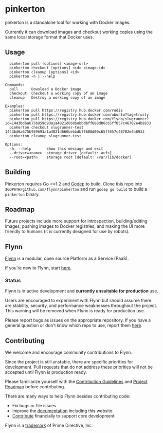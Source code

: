 # pinkerton

pinkerton is a standalone tool for working with Docker images.

Currently it can download images and checkout working copies using the same
local storage format that Docker uses.

## Usage

```text
  pinkerton pull [options] <image-url>
  pinkerton checkout [options] <id> <image-id>
  pinkerton cleanup [options] <id>
  pinkerton -h | --help

Commands:
  pull      Download a Docker image
  checkout  Checkout a working copy of an image
  cleanup   Destroy a working copy of an image

Examples:
  pinkerton pull https://registry.hub.docker.com/redis
  pinkerton pull https://registry.hub.docker.com/ubuntu?tag=trusty
  pinkerton pull https://registry.hub.docker.com/flynn/slugrunner?id=1443bd6a675b959693a1a4021d660bebbdbff688d00c65ff057c46702e4b8933
  pinkerton checkout slugrunner-test 1443bd6a675b959693a1a4021d660bebbdbff688d00c65ff057c46702e4b8933
  pinkerton cleanup slugrunner-test

Options:
  -h, --help       show this message and exit
  --driver=<name>  storage driver [default: aufs]
  --root=<path>    storage root [default: /var/lib/docker]
```

## Building

Pinkerton requires Go >=1.2 and [Godep](https://github.com/tools/godep) to
build. Clone this repo into `$GOPATH/github.com/flynn/pinkerton` and run `godep
go build` to build a `pinkerton` binary.

## Roadmap

Future projects include more support for introspection, building/editing images,
pushing images to Docker registries, and making the UI more friendly to humans
(it is currently designed for use by robots).


## Flynn

[Flynn](https://flynn.io) is a modular, open source Platform as a Service (PaaS).

If you're new to Flynn, start [here](https://github.com/flynn/flynn).

### Status

Flynn is in active development and **currently unsuitable for production** use.

Users are encouraged to experiment with Flynn but should assume there are stability, security, and performance weaknesses throughout the project. This warning will be removed when Flynn is ready for production use.

Please report bugs as issues on the appropriate repository. If you have a general question or don't know which repo to use, report them [here](https://github.com/flynn/flynn/issues).

## Contributing

We welcome and encourage community contributions to Flynn.

Since the project is still unstable, there are specific priorities for development. Pull requests that do not address these priorities will not be accepted until Flynn is production ready.

Please familiarize yourself with the [Contribution Guidelines](https://flynn.io/docs/contributing) and [Project Roadmap](https://flynn.io/docs/roadmap) before contributing.

There are many ways to help Flynn besides contributing code:

 - Fix bugs or file issues
 - Improve the [documentation](https://github.com/flynn/flynn.io) including this website
 - [Contribute](https://flynn.io/#sponsor) financially to support core development

Flynn is a [trademark](https://flynn.io/docs/trademark-guidelines) of Prime Directive, Inc.
